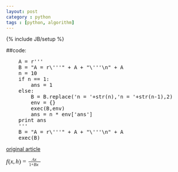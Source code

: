 ```yaml
---
layout: post
category : python
tags : [python, algorithm]
---
```

{% include JB/setup %}

##code:
<pre class="prettyprint linenums">
    A = r'''
    B = "A = r\'''" + A + "\'''\n" + A
    n = 10
    if n == 1:
        ans = 1
    else:
        B = B.replace('n = '+str(n),'n = '+str(n-1),2)
        env = {}
        exec(B,env)
        ans = n * env['ans']
    print ans
    '''
    B = "A = r\'''" + A + "\'''\n" + A
    exec(B)
</pre>


[original article](http://scturtle.is-programmer.com/posts/34225.html)

<span class="math">
<span class="MathJax_Preview"></span>
<span class="MathJax" id="MathJax-Element-1-Frame" role="textbox" aria-readonly="true" style=""><nobr><span class="math" id="MathJax-Span-1"><span style="display: inline-block; position: relative; width: 108px; height: 0px; font-size: 122%; "><span style="position: absolute; clip: rect(29px 17080px 58.9px -8.1px); top: -48px; left: 0px; "><span class="mrow" id="MathJax-Span-2"><span class="mi" id="MathJax-Span-3" style="font-family: MathJax_Math; font-style: italic; ">f<span style="display: inline-block; overflow: hidden; height: 1px; width: 1px; "></span></span><span class="mo" id="MathJax-Span-4" style="font-family: MathJax_Main; ">(</span><span class="mi" id="MathJax-Span-5" style="font-family: MathJax_Math; font-style: italic; ">x</span><span class="mo" id="MathJax-Span-6" style="font-family: MathJax_Main; ">,</span><span class="mi" id="MathJax-Span-7" style="font-family: MathJax_Math; font-style: italic; padding-left: 2.8px; ">h</span><span class="mo" id="MathJax-Span-8" style="font-family: MathJax_Main; ">)</span><span class="mo" id="MathJax-Span-9" style="font-family: MathJax_Main; padding-left: 4.7px; ">=</span><span class="mfrac" id="MathJax-Span-10" style="padding-left: 6.8px; padding-right: 2px; "><span style="display: inline-block; position: relative; width: 33px; height: 0px; "><span style="position: absolute; clip: rect(27.4px 17080px 42.1px -8.6px); top: -46.3px; left: 50%; margin-left: -8px; "><span class="mrow" id="MathJax-Span-11">
<span class="mi" id="MathJax-Span-12" style="font-size: 70.7%; font-family: MathJax_Math; font-style: italic; ">A</span><span class="mi" id="MathJax-Span-13" style="font-size: 70.7%; font-family: MathJax_Math; font-style: italic; ">x</span></span><span style="display: inline-block; width: 0px; height: 39px; "></span></span><span style="position: absolute; clip: rect(28.8px 17080px 44px -8px); top: -33.1px; left: 50%; margin-left: -15.5px; "><span class="mrow" id="MathJax-Span-14"><span class="mn" id="MathJax-Span-15" style="font-size: 70.7%; font-family: MathJax_Main; ">1</span><span class="mo" id="MathJax-Span-16" style="font-size: 70.7%; font-family: MathJax_Main; ">+</span><span class="mi" id="MathJax-Span-17" style="font-size: 70.7%; font-family: MathJax_Math; font-style: italic; ">B</span><span class="mi" id="MathJax-Span-18" style="font-size: 70.7%; font-family: MathJax_Math; font-style: italic; ">x</span></span><span style="display: inline-block; width: 0px; height: 40px; "></span></span><span style="position: absolute; clip: rect(13.7px 17080px 21px -9px); top: -21.8px; left: 0px; "><span style="border-left-width: 33px; border-left-style: solid; display: inline-block; overflow: hidden; width: 0px; height: 1.25px; vertical-align: 0px; "></span><span style="display: inline-block; width: 0px; height: 18px; "></span></span></span></span></span><span style="display: inline-block; width: 0px; height: 48px; "></span></span></span><span style="border-left-width: 0px; border-left-style: solid; display: inline-block; overflow: hidden; width: 0px; height: 25.8px; vertical-align: -8.9px; "></span></span></nobr></span><script type="math/tex" id="MathJax-Element-1">f(x,h) = \frac{A x}{1 + B x}</script></span>